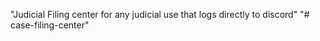 "Judicial Filing center for any judicial use that logs directly to discord" 
"# case-filing-center" 
